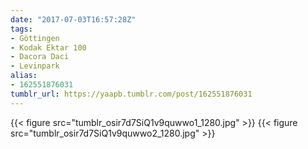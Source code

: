 ```yaml
---
date: "2017-07-03T16:57:28Z"
tags:
- Göttingen
- Kodak Ektar 100
- Dacora Daci
- Levinpark
alias:
- 162551876031
tumblr_url: https://yaapb.tumblr.com/post/162551876031
---
```

{{< figure src="tumblr_osir7d7SiQ1v9quwwo1_1280.jpg" >}}
{{< figure src="tumblr_osir7d7SiQ1v9quwwo2_1280.jpg" >}}
